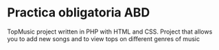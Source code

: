 # Practica obligatoria ABD
TopMusic project written in PHP with HTML and CSS. Project that allows you to add new songs and to view tops on different genres of music
